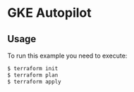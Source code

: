 # GKE Autopilot

## Usage

To run this example you need to execute:

```bash
$ terraform init
$ terraform plan
$ terraform apply
```
